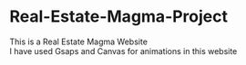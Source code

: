 # Real-Estate-Magma-Project
This is a Real Estate Magma Website <br>
I have used Gsaps and Canvas for animations in this website
